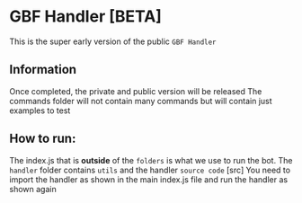 # GBF Handler [BETA]
This is the super early version of the public `GBF Handler` 

## Information
Once completed, the private and public version will be released
The commands folder will not contain many commands but will contain just examples to test

## How to run:
The index.js that is **outside** of the `folders` is what we use to run the bot.
The `handler` folder contains `utils` and the handler `source code` [src]
You need to import the handler as shown in the main index.js file and run the handler as shown again
